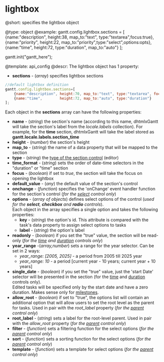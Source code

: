 lightbox
=============

@short:
	specifies the lightbox object
	

@type: object
@example:
gantt.config.lightbox.sections = [
    {name:"description", height:38, map_to:"text", type:"textarea",focus:true},
    {name:"priority", height:22, map_to:"priority",type:"select",options:opts},                                                                        
    {name:"time", height:72, type:"duration", map_to:"auto"}
];

gantt.init("gantt_here");



@template:	api_config
@descr:
The lightbox object has 1 property:

- **sections** - (*array*) specifies lightbox sections 

~~~js
//default lightbox definition   
gantt.config.lightbox.sections=[
    {name:"description", height:70, map_to:"text", type:"textarea", focus:true},
    {name:"time",        height:72, map_to:"auto", type:"duration"}
];
~~~

Each object in the **sections** array can have the following properties:

- **name** - (*string*) the section's name (according to this name, dhtmlxGantt will take the section's label from the *locale.labels* collection). 
For example, for the **time** section, dhtmlxGantt will take the label stored as **gantt.locale.labels.section_time**
- **height** - (*number*) the section's height
- **map_to** - (*string*) the name of a data property that will be mapped to the section
- **type** - (*string*) the [type of the section control](desktop/default_edit_form.md#lightboxcontrols) (editor)
- **time_format** - (*string*) sets the order of date-time selectors in the "duration" or "time" section
- **focus** - (*boolean*) if set to *true*, the section will take the focus on opening the lightbox
- **default_value** - (*any*) the default value of the section's control
- **onchange** - (*function*) specifies the 'onChange' event handler function for the section's control (*for the [select](desktop/select.md) control only*)
- **options** - (*array of objects*) defines select options of the control (*used for the **select**, **checkbox**  and **radio** controls*).<br> 
Each object in the array specifies a single option and takes the following properties:
	- **key** - (*string*) the option's id. This attribute is compared with the task's data property to assign select options to tasks
	- **label** - (*string*) the option's label
- **readonly** - (*boolean*) if you set the "true" value, the section will be read-only (*for the [time](desktop/time.md) and [duration](desktop/duration.md) controls only*)
- **year_range**  -(*array,number*) sets a range for the year selector. Can be set in 2 ways: 
    - *year_range: [2005, 2025]* - a period from 2005 till 2025 year
    - *year_range: 10*  - a period [current year - 10 years; current year + 10 years]
- **single_date** - (*boolean*) if you set the "true" value, just the 'start Date' selector will be presented in the section (for the [time](desktop/time.md) and [duration](desktop/duration.md) controls only).<br>
Edited tasks will be specified only by the start date and have a zero duration. Makes sense only for [milestones](desktop/task_types.md#milestone). 
- **allow_root** - (*boolean*) if set to "true", the options list will contain an additional option that will allow users to set the root level as the parent for tasks. Used in pair with the 
*root_label* property (*for the [parent](desktop/parent.md) control only*)
- **root_label** - (*string*) sets a label for the root-level parent. Used in pair with the *allow_root* property (*for the [parent](desktop/parent.md) control only*)
- **filter** - (*function*) sets a filtering function for the select options (*for the [parent](desktop/parent.md) control only*)
- **sort** - (*function*) sets a sorting function for the select options (*for the [parent](desktop/parent.md) control only*)
- **template** - (*function*) sets a template for select options (*for the [parent](desktop/parent.md) control only*)
	
  

